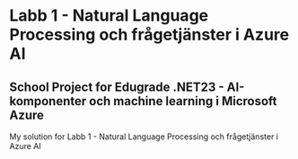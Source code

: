 # Labb 1 - Natural Language Processing och frågetjänster i Azure AI
## School Project for Edugrade .NET23 - AI-komponenter och machine learning i Microsoft Azure
My solution for Labb 1 - Natural Language Processing och frågetjänster i Azure AI 
